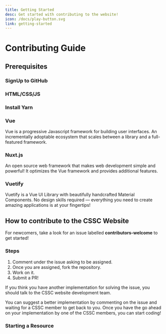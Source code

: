 ```yaml
---
title: Getting Started
desc: Get started with contributing to the website!
icon: /docs/play-button.svg
link: getting-started
---
```


# Contributing Guide

## Prerequisites

### SignUp to GitHub

<grid-1-x-2
img-Src="/icons/github.svg"
desc="If you don't already have an account on GitHub, sign up to contribute to CSSC Website!"
button="Sign Up!"
link="https://github.com/"></grid-1-x-2>

### HTML/CSS/JS

<ResourcesGrid :items="[
        {
          title: 'HTML',
          desc: 'Learn the base foundation of all websites',
          link: '/resources/html',
          icon: '/icons/html5.svg',
        },
        {
          title: 'CSS',
          desc: 'Learn how to style your HTML pages',
          link: '/resources/css',
          icon: '/icons/css3.svg',
        },
        {
          title: 'JavaScript',
          desc: 'Learn how to implement scripts into your HTML pages',
          link: '/resources/javascript',
          icon: '/icons/javascript.svg',
        }]"
        :responsive="true"> </ResourcesGrid>

### Install Yarn

<grid-1-x-2
img-Src="https://github.com/yarnpkg/assets/blob/master/yarn-kitten-full.png?raw=true"
desc="Install Yarn to run the CSSC website on your machine."
button="Download here!"
link="https://classic.yarnpkg.com/en/docs/install/#windows-stable"></grid-1-x-2>

### Vue

Vue is a progressive Javascript framework for building user interfaces. An
incrementally adoptable ecosystem that scales between a library and a
full-featured framework.

<VideoContainer vid-src="https://player.vimeo.com/video/247494684?autoplay=1&color=4fc08d&title=0&byline=0&portrait=0"></VideoContainer>

<grid-1-x-2 
img-Src="https://octref.gallerycdn.vsassets.io/extensions/octref/vetur/0.24.0/1583367754374/Microsoft.VisualStudio.Services.Icons.Default"
desc="We have curated a Vue resource page! Check it out!." 
button="Start Learning!" 
link="/resources/vue"></grid-1-x-2>

### Nuxt.js

An open source web framework that makes web development simple and powerful! It
optimizes the Vue framework and provides additional features.

<VideoContainer vid-src="https://www.youtube.com/embed/7ITypVi-qRY"></VideoContainer>

### Vuetify

Vuetify is a Vue UI Library with beautifully handcrafted Material Components. No
design skills required — everything you need to create amazing applications is
at your fingertips!

<VideoContainer vid-src="https://www.youtube.com/embed/8eCoSsTNzG4"></VideoContainer>

## How to contribute to the CSSC Website

For newcomers, take a look for an issue labelled **contributors-welcome** to get
started!

### Steps

1. Comment under the issue asking to be assigned.
2. Once you are assigned, fork the repository.
3. Work on it.
4. Submit a PR!

If you think you have another implementation for solving the issue, you should
talk to the CSSC website development team.

You can suggest a better implementation by commenting on the issue and waiting
for a CSSC member to get back to you. Once you have the go ahead on your
implementation by one of the CSSC members, you can start coding!

### Starting a Resource

<grid-1-x-2
img-Src="/contribution-guide/doc.svg"
desc="This guide will help you understand how to create a resource for the CSSC Website."
button="Check it out!"
link="/docs/resources"></grid-1-x-2>
